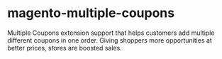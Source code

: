 # magento-multiple-coupons
Multiple Coupons extension support that helps customers add multiple different coupons in one order. Giving shoppers more opportunities at better prices, stores are boosted sales.
